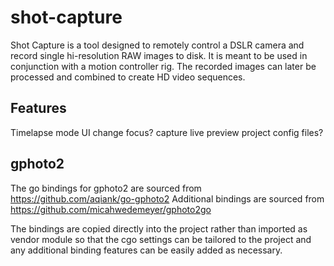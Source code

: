 # shot-capture

Shot Capture is a tool designed to remotely control a DSLR camera and record single hi-resolution RAW images to disk.  It is meant to be used in conjunction with a motion controller rig.  The recorded images can later be processed and combined to create HD video sequences.

## Features

Timelapse mode
UI
    change focus?
    capture
    live preview
project config files?


## gphoto2

The go bindings for gphoto2 are sourced from https://github.com/aqiank/go-gphoto2
Additional bindings are sourced from https://github.com/micahwedemeyer/gphoto2go

The bindings are copied directly into the project rather than imported as vendor module so that the cgo settings can be tailored to the project and any additional binding features can be easily added as necessary.